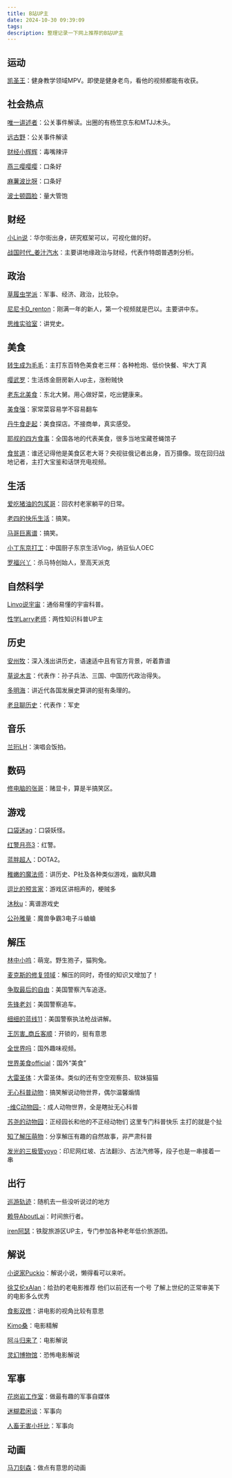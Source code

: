 ```yaml
---
title: B站UP主
date: 2024-10-30 09:39:09
tags:
description: 整理记录一下网上推荐的B站UP主
---
```

## 运动

[凯圣王](https://space.bilibili.com/2100737396)：健身教学领域MPV。即使是健身老鸟，看他的视频都能有收获。

## 社会热点

[唯一讲述者](https://space.bilibili.com/278761367)：公关事件解读。出圈的有杨笠京东和MTJJ木头。

[远古野](https://space.bilibili.com/46817116)：公关事件解读

[财经小辉辉](https://space.bilibili.com/1871207387)：毒嘴辣评

[燕三嘤嘤嘤](https://space.bilibili.com/430426421)：口条好

[麻薯波比呀](https://space.bilibili.com/703186600)：口条好

[波士顿圆脸](https://space.bilibili.com/346563107)：量大管饱

## 财经

[小Lin说](https://space.bilibili.com/520819684)：华尔街出身，研究框架可以，可视化做的好。

[战国时代_姜汁汽水](https://space.bilibili.com/1039025435)：主要讲地缘政治与财经，代表作特朗普遇刺分析。

## 政治

[草履虫学派](https://space.bilibili.com/1875249797)：军事、经济、政治，比较杂。

[尼尼卡D_renton](https://space.bilibili.com/1847943395)：刚满一年的新人，第一个视频就是巴以。主要讲中东。

[思维实验室](https://space.bilibili.com/14583962)：讲党史。

## 美食

[转生成为毛毛](https://space.bilibili.com/1563385862)：主打东百特色美食老三样：各种枪炮、低价快餐、牢大丁真

[嘤武罗](https://space.bilibili.com/349717298)：生活炼金厨房新人up主，涨粉贼快

[老东北美食](https://space.bilibili.com/514273130)：东北大舅。用心做好菜，吃出健康来。

[美食强](https://space.bilibili.com/240869947)：家常菜容易学不容易翻车

[丹牛食走起](https://space.bilibili.com/438926406)：美食探店。不接商单，真实感受。

[耶叔的四方食事](https://space.bilibili.com/15282571)：全国各地的代表美食，很多当地宝藏苍蝇馆子

[食贫道](https://space.bilibili.com/39627524)：谁还记得他是美食区老大哥？央视驻俄记者出身，百万摄像。现在回归战地记者，主打大宝鉴和话饼充电视频。

## 生活

[爱吃猪油的包浆哥](https://space.bilibili.com/605113136)：回农村老家躺平的日常。

[老四的快乐生活](https://space.bilibili.com/478908296)：搞笑。

[马哥巨离谱](https://space.bilibili.com/298054634)：搞笑。

[小丁东京打工](https://space.bilibili.com/3493092233578582)：中国厨子东京生活Vlog，纳豆仙人OEC

[罗福兴丫](https://space.bilibili.com/101036395)：杀马特创始人，至高天派克

## 自然科学

[Linvo说宇宙](https://space.bilibili.com/357515451)：通俗易懂的宇宙科普。

[性学Larry老师](https://space.bilibili.com/21188550)：两性知识科普UP主

## 历史

[安州牧](https://space.bilibili.com/7481602)：深入浅出讲历史，语速适中且有官方背景，听着靠谱

[草说木言](https://space.bilibili.com/477433087)：代表作：孙子兵法、三国、中国历代政治得失。

[多明海](https://space.bilibili.com/584762039)：讲近代各国发展史算讲的挺有条理的。

[老旦聊历史](https://space.bilibili.com/27363173)：代表作：军史

## 音乐

[兰珩LH](https://space.bilibili.com/89255080)：演唱会饭拍。

## 数码

[修电脑的张哥](https://space.bilibili.com/611438407)：赌显卡，算是半搞笑区。

## 游戏

[口袋迷ag](https://space.bilibili.com/343348)：口袋妖怪。

[红警月亮3](https://space.bilibili.com/674510452)：红警。

[蓝胖超人](https://space.bilibili.com/518137613)：DOTA2。

[稚嫩的魔法师](https://space.bilibili.com/1276787)：讲历史、P社及各种类似游戏，幽默风趣

[逗比的预言家](https://space.bilibili.com/2941854)：游戏区讲相声的，梗贼多

[沐秋u](https://space.bilibili.com/2079929499)：离谱游戏史

[公孙雅量](https://space.bilibili.com/7773004)：魔兽争霸3电子斗蛐蛐

## 解压

[林中小呜](https://space.bilibili.com/381396513)：萌宠。野生狍子，猫狗兔。

[麦克斯的修复领域](https://space.bilibili.com/306979414)：解压的同时，奇怪的知识又增加了！

[争取最后的自由](https://space.bilibili.com/1745143606)：美国警察汽车追逐。

[先锋老刘](https://space.bilibili.com/1846156353)：美国警察追车。

[细细的蓝线11](https://space.bilibili.com/387087511)：美国警察执法枪战讲解。

[王厉害_商丘客顺](https://space.bilibili.com/498115986)：开锁的，挺有意思

[全世界吗](https://space.bilibili.com/56458881)：国外趣味视频。

[世界美食official](https://space.bilibili.com/1007043700)：国外“美食”

[大雷圣体](https://space.bilibili.com/366632101)：大雷圣体。类似的还有空空观察员、软妹猫猫

[无心科普动物](https://space.bilibili.com/3493133606193737)：搞笑解说动物世界，偶尔温馨煽情

[-维C动物园-](https://space.bilibili.com/701734634)：成人动物世界，全是瞎扯无心科普

[苏尧的动物园](https://space.bilibili.com/476224259)：正经园长和他的不正经动物们 这里专门科普快乐 主打的就是个扯

[知了解压萌物](https://space.bilibili.com/1335713025)：分享解压有趣的自然故事，非严肃科普

[发光的三极管yoyo](https://space.bilibili.com/1135981288)：印尼网红坡、古法翻沙、古法汽修等，段子也是一串接着一串

## 出行

[巡游轨迹](https://space.bilibili.com/437573432)：随机去一些没听说过的地方

[赖导AboutLai](https://space.bilibili.com/480670664)：时间旅行者。

[iren阿瑟](https://space.bilibili.com/3546620459223145)：铁腚旅游区UP主，专门参加各种老年低价旅游团。

## 解说

[小说家Puckio](https://space.bilibili.com/283195854)：解说小说，懒得看可以来听。

[徐艾伦xAlan](https://space.bilibili.com/96088327)：给劲的老电影推荐 他们以前还有一个号 了解上世纪的正常审美下的电影多么优秀

[食影双修](https://space.bilibili.com/39392104)：讲电影的视角比较有意思

[Kimo桑](https://space.bilibili.com/14079696)：电影精解

[阿斗归来了](https://space.bilibili.com/21837784)：电影解说

[灵幻博物馆](https://space.bilibili.com/1008779308)：恐怖电影解说

## 军事

[花岗岩工作室](https://space.bilibili.com/743226)：做最有趣的军事自媒体

[迷糊君闲谈](https://space.bilibili.com/1963990857)：军事向

[人畜无害小托比](https://space.bilibili.com/2709015)：军事向

## 动画

[马刀刻森](https://space.bilibili.com/14048220)：做点有意思的动画
